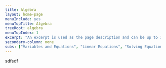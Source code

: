 ```yaml
---
title: Algebra
layout: home-page
menuInclude: yes
menuTopTitle: Algebra
treeRoot: algebra
menuTopIndex: 1
excerpt: "An excerpt is used as the page description and can be up to 160 characters long..."
secondary-column: none
subs: ["Variables and Equations", "Linear Equations", "Solving Equations", "Functions and Graphing", "Polynomials", "Complex Numbers", "Quadratic Equations", "Systems of Equations"]
---
```

sdfsdf